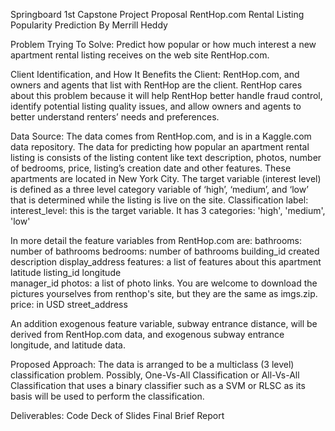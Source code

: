 Springboard 1st Capstone Project Proposal
RentHop.com Rental Listing Popularity Prediction
By Merrill Heddy

Problem Trying To Solve:
Predict how popular or how much interest a new apartment rental listing receives on the web site RentHop.com.

Client Identification, and How It Benefits the Client:
RentHop.com, and owners and agents that list with RentHop are the client.  RentHop cares about this problem because it will help RentHop better handle fraud control, identify potential listing quality issues, and allow owners and agents to better understand renters’ needs and preferences.

Data Source:
The data comes from RentHop.com, and is in a Kaggle.com data repository.   The data for predicting how popular an apartment rental listing is consists of the listing content like text description, photos, number of bedrooms, price, listing’s creation date and other features.  These apartments are located in New York City.  The target variable (interest level) is defined as a three level category variable of ‘high’, ‘medium’, and ‘low’ that is determined while the listing is live on the site.
Classification label:
interest_level: this is the target variable. It has 3 categories: 'high', 'medium', 'low'

In more detail the feature variables from RentHop.com are:
bathrooms: number of bathrooms
bedrooms: number of bathrooms
building_id
created
description
display_address
features: a list of features about this apartment
latitude
listing_id
longitude	
manager_id
photos: a list of photo links. You are welcome to download the pictures yourselves from renthop's site, but they are the same as imgs.zip. 
price: in USD
street_address

An addition exogenous feature variable, subway entrance distance, will be derived from RentHop.com data, and exogenous subway entrance longitude, and latitude data.   

Proposed Approach:
The data is arranged to be a multiclass (3 level) classification problem.  Possibly, One-Vs-All Classification or All-Vs-All Classification that uses a binary classifier such as a SVM or RLSC as its basis will be used to perform the classification.   

Deliverables:
Code
Deck of Slides
Final Brief Report







